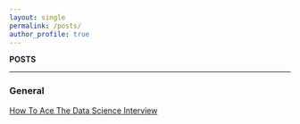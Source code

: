 ```yaml
---
layout: single
permalink: /posts/
author_profile: true
---
```


**POSTS**

---
### General
[How To Ace The Data Science Interview](https://dziganto.github.io/data%20science/interview/How-To-Ace-The-Data-Science-Interview/)  
